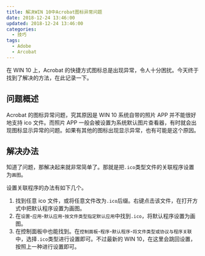 ```yaml
---
title: 解决WIN 10中Acrobat图标异常问题
date: 2018-12-24 13:46:00
updated: 2018-12-24 13:46:00
categories:
  - 技巧
tags:
  - Adobe
  - Arcobat
---
```


在 WIN 10 上，Acrobat 的快捷方式图标总是出现异常，令人十分困扰。今天终于找到了解决的方法，在此记录一下。

<!--more-->

## 问题概述

Acrobat 的图标异常问题，究其原因是 WIN 10 系统自带的照片 APP 并不能很好地支持 ico 文件。而照片 APP 一般会被设置为系统默认图片查看器，有时就会出现图标显示异常的问题。如果有其他的图标出现显示异常，也有可能是这个原因。

## 解决办法

知道了问题，那解决起来就非常简单了。那就是把`.ico`类型文件的关联程序设置为`画图`。

设置关联程序的办法有如下几个。

1. 找到任意 ico 文件，或将任意文件改为`.ico`后缀。右键点击该文件，在打开方式中把默认程序设置为画图。
2. 在`设置`-`应用`-`默认应用`-`按文件类型指定默认应用`中找到`.ico`，将默认程序设置为画图。
3. 在控制面板中也能找到。在`控制面板`-`程序`-`默认程序`-`将文件类型或协议与程序关联`中，选择`.ico`类型进行设置即可。不过最新的 WIN 10，在这里会跳回设置，按照上一种进行设置即可。
